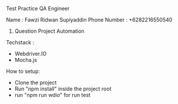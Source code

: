 Test Practice QA Engineer

Name : Fawzi Ridwan Supiyaddin
Phone Number : +6282216550540

1. Question Project Automation

Techstack :
- Webdriver.IO
- Mocha.js

How to setup: 

- Clone the project
- Run "npm install" inside the project root
- run "npm run wdio" for run test